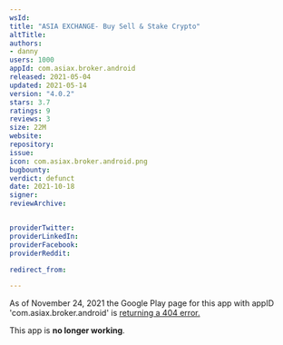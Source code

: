 ```yaml
---
wsId: 
title: "ASIA EXCHANGE- Buy Sell & Stake Crypto"
altTitle: 
authors:
- danny
users: 1000
appId: com.asiax.broker.android
released: 2021-05-04
updated: 2021-05-14
version: "4.0.2"
stars: 3.7
ratings: 9
reviews: 3
size: 22M
website: 
repository: 
issue: 
icon: com.asiax.broker.android.png
bugbounty: 
verdict: defunct
date: 2021-10-18
signer: 
reviewArchive:


providerTwitter: 
providerLinkedIn: 
providerFacebook: 
providerReddit: 

redirect_from:

---
```



As of November 24, 2021 the Google Play page for this app with appID 'com.asiax.broker.android' is [returning a 404 error.](https://twitter.com/BitcoinWalletz/status/1463399507001950214) 

This app is **no longer working**.

